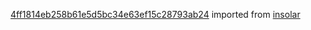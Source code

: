 [4ff1814eb258b61e5d5bc34e63ef15c28793ab24](https://github.com/insolar/insolar/commit/4ff1814eb258b61e5d5bc34e63ef15c28793ab24) imported from [insolar](https://github.com/insolar/insolar)
